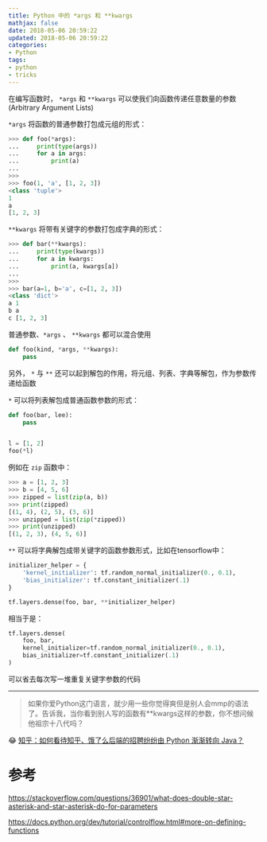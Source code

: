 ```yaml
---
title: Python 中的 *args 和 **kwargs
mathjax: false
date: 2018-05-06 20:59:22
updated: 2018-05-06 20:59:22
categories:
- Python
tags:
- python
- tricks
---
```


在编写函数时，  `*args` 和 `**kwargs` 可以使我们向函数传递任意数量的参数(Arbitrary Argument Lists)

`*args` 将函数的普通参数打包成元组的形式：

```python
>>> def foo(*args):
...     print(type(args))
...     for a in args:
...         print(a)
...
>>>
>>> foo(1, 'a', [1, 2, 3])
<class 'tuple'>
1
a
[1, 2, 3]
```

`**kwargs` 将带有关键字的参数打包成字典的形式：

```python
>>> def bar(**kwargs):
...     print(type(kwargs))
...     for a in kwargs:
...         print(a, kwargs[a])
...
>>>
>>> bar(a=1, b='a', c=[1, 2, 3])
<class 'dict'>
a 1
b a
c [1, 2, 3]
```

普通参数、`*args` 、 `**kwargs` 都可以混合使用

```python
def foo(kind, *args, **kwargs):
    pass
```

<!--more-->

另外， `*` 与 `**` 还可以起到解包的作用，将元组、列表、字典等解包，作为参数传递给函数

`*` 可以将列表解包成普通函数参数的形式：

```python
def foo(bar, lee):
    pass


l = [1, 2]
foo(*l)
```

例如在 `zip` 函数中：

```python
>>> a = [1, 2, 3]
>>> b = [4, 5, 6]
>>> zipped = list(zip(a, b))
>>> print(zipped)
[(1, 4), (2, 5), (3, 6)]
>>> unzipped = list(zip(*zipped))
>>> print(unzipped)
[(1, 2, 3), (4, 5, 6)]
```

`**` 可以将字典解包成带关键字的函数参数形式，比如在tensorflow中：

```python
initializer_helper = {
    'kernel_initializer': tf.random_normal_initializer(0., 0.1),
    'bias_initializer': tf.constant_initializer(.1)
}

tf.layers.dense(foo, bar, **initializer_helper)
```

相当于是：

```python
tf.layers.dense(
    foo, bar,
    kernel_initializer=tf.random_normal_initializer(0., 0.1),
    bias_initializer=tf.constant_initializer(.1)
)
```

可以省去每次写一堆重复关键字参数的代码

---

> 如果你爱Python这门语言，就少用一些你觉得爽但是别人会mmp的语法了。告诉我，当你看到别人写的函数有**kwargs这样的参数，你不想问候他祖宗十八代吗？ 

😂 [知乎：如何看待知乎、饿了么后端的招聘纷纷由 Python 渐渐转向 Java？](https://www.zhihu.com/question/56468869/answer/293589878)

# 参考

<https://stackoverflow.com/questions/36901/what-does-double-star-asterisk-and-star-asterisk-do-for-parameters>

<https://docs.python.org/dev/tutorial/controlflow.html#more-on-defining-functions>

